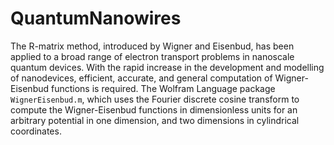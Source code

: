 # QuantumNanowires
The R-matrix method, introduced by Wigner and Eisenbud, has been applied
to a broad range of electron transport problems in nanoscale quantum
devices. With the rapid increase in the development and modelling of
nanodevices, efficient, accurate, and general computation of
Wigner-Eisenbud functions is required. The Wolfram Language package
`WignerEisenbud.m`, which uses the Fourier discrete cosine transform to
compute the Wigner-Eisenbud functions in dimensionless units for an
arbitrary potential in one dimension, and two dimensions in cylindrical
coordinates.
